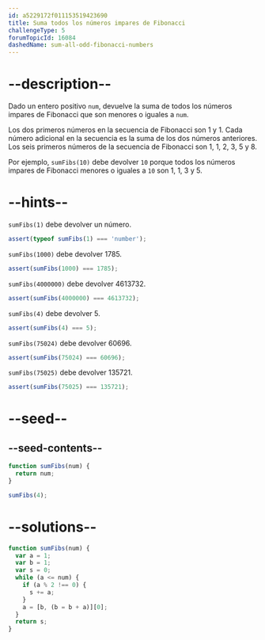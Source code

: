 ```yaml
---
id: a5229172f011153519423690
title: Suma todos los números impares de Fibonacci
challengeType: 5
forumTopicId: 16084
dashedName: sum-all-odd-fibonacci-numbers
---
```


# --description--

Dado un entero positivo `num`, devuelve la suma de todos los números impares de Fibonacci que son menores o iguales a `num`.

Los dos primeros números en la secuencia de Fibonacci son 1 y 1. Cada número adicional en la secuencia es la suma de los dos números anteriores. Los seis primeros números de la secuencia de Fibonacci son 1, 1, 2, 3, 5 y 8.

Por ejemplo, `sumFibs(10)` debe devolver `10` porque todos los números impares de Fibonacci menores o iguales a `10` son 1, 1, 3 y 5.

# --hints--

`sumFibs(1)` debe devolver un número.

```js
assert(typeof sumFibs(1) === 'number');
```

`sumFibs(1000)` debe devolver 1785.

```js
assert(sumFibs(1000) === 1785);
```

`sumFibs(4000000)` debe devolver 4613732.

```js
assert(sumFibs(4000000) === 4613732);
```

`sumFibs(4)` debe devolver 5.

```js
assert(sumFibs(4) === 5);
```

`sumFibs(75024)` debe devolver 60696.

```js
assert(sumFibs(75024) === 60696);
```

`sumFibs(75025)` debe devolver 135721.

```js
assert(sumFibs(75025) === 135721);
```

# --seed--

## --seed-contents--

```js
function sumFibs(num) {
  return num;
}

sumFibs(4);
```

# --solutions--

```js
function sumFibs(num) {
  var a = 1;
  var b = 1;
  var s = 0;
  while (a <= num) {
    if (a % 2 !== 0) {
      s += a;
    }
    a = [b, (b = b + a)][0];
  }
  return s;
}
```
